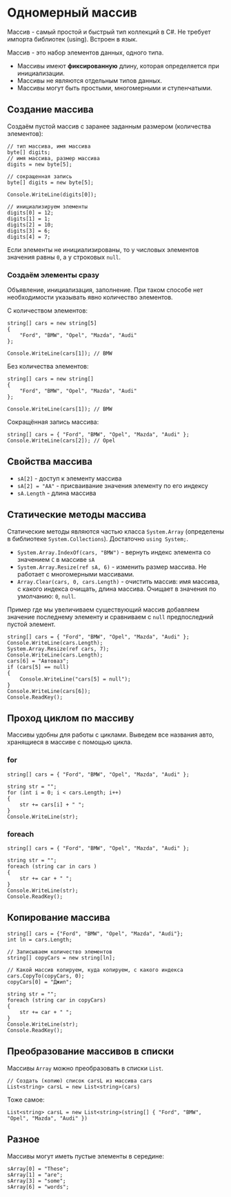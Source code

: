 # Одномерный массив
Массив - самый простой и быстрый тип коллекций в C#. Не требует импорта библиотек (using). Встроен в язык.

Массив - это набор элементов данных, одного типа.

* Массивы имеют **фиксированную** длину, которая определяется при инициализации.
* Массивы не являются отдельным типов данных.
* Массивы могут быть простыми, многомерными и ступенчатыми.

## Создание массива
Создаём пустой массив с заранее заданным размером (количества элементов):

    // тип массива, имя массива
    byte[] digits;
    // имя массива, размер массива
    digits = new byte[5];

    // сокращенная запись
    byte[] digits = new byte[5];
    
    Console.WriteLine(digits[0]);

    // инициализируем элементы
    digits[0] = 12;
    digits[1] = 1;
    digits[2] = 10;
    digits[3] = 6;
    digits[4] = 7;

Если элементы не инициализированы, то у числовых элементов значения равны `0`, а у строковых `null`.
    
### Создаём элементы сразу
Объявление, инициализация, заполнение. При таком способе нет необходимости указывать явно количество элементов.

С количеством элементов:

    string[] cars = new string[5]
    {
        "Ford", "BMW", "Opel", "Mazda", "Audi"
    };

    Console.WriteLine(cars[1]); // BMW

Без количества элементов:

    string[] cars = new string[]
    {
        "Ford", "BMW", "Opel", "Mazda", "Audi"
    };

    Console.WriteLine(cars[1]); // BMW

Сокращённая запись массива:

    string[] cars = { "Ford", "BMW", "Opel", "Mazda", "Audi" };
    Console.WriteLine(cars[2]); // Opel

## Свойства массива
* `sA[2]` - доступ к элементу массива
* `sA[2] = "AA"` - присваивание значения элементу по его индексу
* `sA.Length` - длина массива

## Статические методы массива
Статические методы являются частью класса `System.Array` (определены в библиотеке `System.Collections`). Достаточно `using System;`.

* `System.Array.IndexOf(cars, "BMW")` - вернуть индекс элемента со значением `C` в массиве `sA`
* `System.Array.Resize(ref sA, 6)` - изменить размер массива. Не работает с многомерными массивами.
* `Array.Clear(cars, 0, cars.Length)` - очистить массив: имя массива, с какого индекса очищать, длина массива. Очищает в значения по умолчанию: `0`, `null`.

Пример где мы увеличиваем существующий массив добавляем значение последнему элементу и сравниваем с `null` предпоследний пустой элемент.

    string[] cars = { "Ford", "BMW", "Opel", "Mazda", "Audi" };
    Console.WriteLine(cars.Length);
    System.Array.Resize(ref cars, 7);
    Console.WriteLine(cars.Length);
    cars[6] = "Автоваз";
    if (cars[5] == null)
    {
        Console.WriteLine("cars[5] = null");
    }
    Console.WriteLine(cars[6]);
    Console.ReadKey();

## Проход циклом по массиву
Массивы удобны для работы с циклами. Выведем все названия авто, хранящиеся в массиве с помощью цикла.

### for
    string[] cars = { "Ford", "BMW", "Opel", "Mazda", "Audi" };

    string str = "";
    for (int i = 0; i < cars.Length; i++)
    {
        str += cars[i] + " ";
    }
    Console.WriteLine(str);

### foreach
    string[] cars = { "Ford", "BMW", "Opel", "Mazda", "Audi" };

    string str = "";
    foreach (string car in cars )
    {
        str += car + " ";
    }
    Console.WriteLine(str);
    Console.ReadKey();

## Копирование массива
    string[] cars = {"Ford", "BMW", "Opel", "Mazda", "Audi"};
    int ln = cars.Length;

    // Записываем количество элементов
    string[] copyCars = new string[ln];

    // Какой массив копируем, куда копируем, с какого индекса
    cars.CopyTo(copyCars, 0);
    copyCars[0] = "Джип";

    string str = "";
    foreach (string car in copyCars)
    {
        str += car + " ";
    }
    Console.WriteLine(str);
    Console.ReadKey();

## Преобразование массивов в списки
Массивы `Array` можно преобразовать в списки `List`.

    // Создать (копию) список carsL из массива cars
    List<string> carsL = new List<string>(cars)

Тоже самое:

    List<string> carsL = new List<string>(string[] { "Ford", "BMW", "Opel", "Mazda", "Audi" })

## Разное
Массивы могут иметь пустые элементы в середине:

    sArray[0] = "These";
    sArray[1] = "are";
    sArray[3] = "some";
    sArray[6] = "words";
